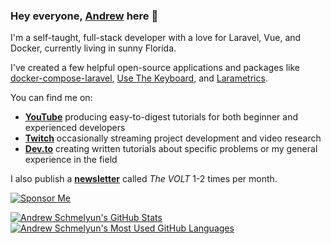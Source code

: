 ### Hey everyone, [Andrew](https://aschmelyun.com) here 👋

I'm a self-taught, full-stack developer with a love for Laravel, Vue, and Docker, currently living in sunny Florida.

I've created a few helpful open-source applications and packages like [docker-compose-laravel](https://github.com/aschmelyun/docker-compose-laravel), [Use The Keyboard](https://github.com/aschmelyun/use-the-keyboard), and [Larametrics](https://github.com/aschmelyun/larametrics).

You can find me on:

- **[YouTube](https://youtube.com/aschmelyun)** producing easy-to-digest tutorials for both beginner and experienced developers
- **[Twitch](https://twitch.tv/aschmelyun)** occasionally streaming project development and video research
- **[Dev.to](https://dev.to/aschmelyun)** creating written tutorials about specific problems or my general experience in the field

I also publish a **[newsletter](https://aschmelyun.substack.com)** called *The VOLT* 1-2 times per month.

[![Sponsor Me](https://img.shields.io/static/v1?label=Sponsor%20aschmelyun&message=%E2%9D%A4&logo=GitHub)](https://github.com/sponsors/aschmelyun)

<a href="https://github.com/anuraghazra/github-readme-stats">
  <img align="center" src="https://github-readme-stats.vercel.app/api?username=aschmelyun&hide=contribs&count_private=true&theme=dracula&show_icons=true" alt="Andrew Schmelyun's GitHub Stats" />
</a>

<a href="https://github.com/anuraghazra/github-readme-stats">
  <img align="center" src="https://github-readme-stats.vercel.app/api/top-langs/?username=aschmelyun&count_private=true&theme=dracula&show_icons=true&hide=css&layout=compact&card_width=290" alt="Andrew Schmelyun's Most Used GitHub Languages" />
</a>